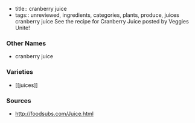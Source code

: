 - title:: cranberry juice
- tags:: unreviewed, ingredients, categories, plants, produce, juices
cranberry juice See the recipe for Cranberry Juice posted by Veggies Unite!

### Other Names

* cranberry juice

### Varieties

* [[juices]]

### Sources
* http://foodsubs.com/Juice.html
